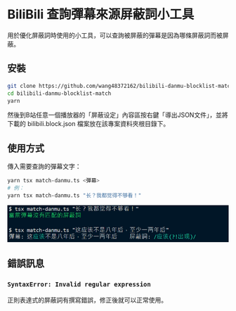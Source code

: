 # BiliBili 查詢彈幕來源屏蔽詞小工具

用於優化屏蔽詞時使用的小工具，可以查詢被屏蔽的彈幕是因為哪條屏蔽詞而被屏蔽。

## 安裝

```bash
git clone https://github.com/wang48372162/bilibili-danmu-blocklist-match.git
cd bilibili-danmu-blocklist-match
yarn
```

然後到B站任意一個播放器的「屏蔽设定」內容區按右鍵「導出JSON文件」，並將下載的 bilibili.block.json 檔案放在該專案資料夾根目錄下。

## 使用方式

傳入需要查詢的彈幕文字：

```bash
yarn tsx match-danmu.ts <彈幕>
# 例：
yarn tsx match-danmu.ts "长？我都觉得不够看！"
```

![](example.jpg)

## 錯誤訊息

### `SyntaxError: Invalid regular expression`

正則表達式的屏蔽詞有撰寫錯誤，修正後就可以正常使用。
